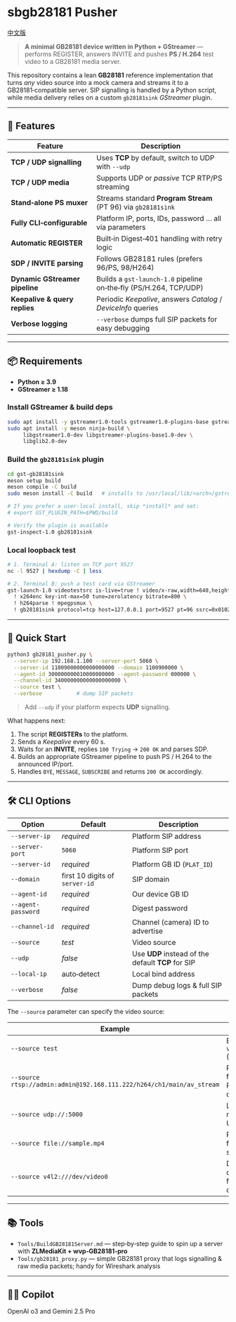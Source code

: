 # sbgb28181 Pusher

[中文版](Readme.md)

> **A minimal GB28181 device written in Python + GStreamer** — performs REGISTER, answers INVITE and pushes **PS / H.264** test video to a GB28181 media server.

This repository contains a lean **GB28181** reference implementation that turns *any* video source into a mock camera and streams it to a GB28181‑compatible server. SIP signalling is handled by a Python script, while media delivery relies on a custom `gb28181sink` *GStreamer* plugin.

---

## 🎯 Features

| Feature                        | Description                                                       |
| ------------------------------ | ----------------------------------------------------------------- |
| **TCP / UDP signalling**       | Uses **TCP** by default, switch to UDP with `--udp`               |
| **TCP / UDP media**            | Supports UDP or *passive* TCP RTP/PS streaming                    |
| **Stand‑alone PS muxer**       | Streams standard **Program Stream** (PT 96) via `gb28181sink`     |
| **Fully CLI‑configurable**     | Platform IP, ports, IDs, password … all via parameters            |
| **Automatic REGISTER**         | Built‑in Digest‑401 handling with retry logic                     |
| **SDP / INVITE parsing**       | Follows GB28181 rules (prefers 96/PS, 98/H264)                    |
| **Dynamic GStreamer pipeline** | Builds a `gst-launch-1.0` pipeline on‑the‑fly (PS/H.264, TCP/UDP) |
| **Keepalive & query replies**  | Periodic *Keepalive*, answers *Catalog* / *DeviceInfo* queries    |
| **Verbose logging**            | `--verbose` dumps full SIP packets for easy debugging             |

---

## 📦 Requirements

* **Python ≥ 3.9**
* **GStreamer ≥ 1.18**

### Install GStreamer & build deps

```bash
sudo apt install -y gstreamer1.0-tools gstreamer1.0-plugins-base gstreamer1.0-plugins-good
sudo apt install -y meson ninja-build \
     libgstreamer1.0-dev libgstreamer-plugins-base1.0-dev \
     libglib2.0-dev
```

### Build the `gb28181sink` plugin

```bash
cd gst-gb28181sink
meson setup build
meson compile -C build
sudo meson install -C build   # installs to /usr/local/lib/<arch>/gstreamer-1.0

# If you prefer a user‑local install, skip *install* and set:
# export GST_PLUGIN_PATH=$PWD/build

# Verify the plugin is available
gst-inspect-1.0 gb28181sink
```

### Local loopback test

```bash
# 1. Terminal A: listen on TCP port 9527
nc -l 9527 | hexdump -C | less

# 2. Terminal B: push a test card via GStreamer
gst-launch-1.0 videotestsrc is-live=true ! video/x-raw,width=640,height=480,framerate=25/1 \
  ! x264enc key-int-max=50 tune=zerolatency bitrate=800 \
  ! h264parse ! mpegpsmux \
  ! gb28181sink protocol=tcp host=127.0.0.1 port=9527 pt=96 ssrc=0x01020304
```

---

## 🚀 Quick Start

```bash
python3 gb28181_pusher.py \
  --server-ip 192.168.1.100 --server-port 5060 \
  --server-id 11009000000000000000 --domain 1100900000 \
  --agent-id 300000000010000000000 --agent-password 000000 \
  --channel-id 340000000000000000000 \
  --source test \
  --verbose           # dump SIP packets
```

> Add `--udp` if your platform expects **UDP** signalling.

What happens next:

1. The script **REGISTERs** to the platform.
2. Sends a *Keepalive* every 60 s.
3. Waits for an **INVITE**, replies `100 Trying` → `200 OK` and parses SDP.
4. Builds an appropriate GStreamer pipeline to push PS / H.264 to the announced IP/port.
5. Handles `BYE`, `MESSAGE`, `SUBSCRIBE` and returns `200 OK` accordingly.

---

## 🛠️ CLI Options

| Option             | Default                        | Description                                        |
| ------------------ | ------------------------------ |----------------------------------------------------|
| `--server-ip`      | *required*                     | Platform SIP address                               |
| `--server-port`    | `5060`                         | Platform SIP port                                  |
| `--server-id`      | *required*                     | Platform GB ID (`PLAT_ID`)                         |
| `--domain`         | first 10 digits of `server-id` | SIP domain                                         |
| `--agent-id`       | *required*                     | Our device GB ID                                   |
| `--agent-password` | *required*                     | Digest password                                    |
| `--channel-id`     | *required*                     | Channel (camera) ID to advertise                   |
| `--source`         | *test*                         | Video source                                       |
| `--udp`            | *false*                        | Use **UDP** instead of the default **TCP** for SIP |
| `--local-ip`       | auto‑detect                    | Local bind address                                 |
| `--verbose`        | *false*                        | Dump debug logs & full SIP packets                 |

The `--source` parameter can specify the video source:

| Example                                                                 | Effect                                       |
|-----------------------------------------------------------------------|----------------------------------------------|
| `--source test`                                                       | Built-in `videotestsrc` (default)            |
| `--source rtsp://admin:admin@192.168.111.222/h264/ch1/main/av_stream` | Pulls stream from an RTSP camera             |
| `--source udp://:5000`                                                | Listens for a multicast UDP stream           |
| `--source file://sample.mp4`                                          | Plays a local file and streams it            |
| `--source v4l2:///dev/video0`                                         | Directly captures from a local camera        |

---

## 📚 Tools

* `Tools/BuildGB28181Server.md` — step‑by‑step guide to spin up a server with **ZLMediaKit + wvp‑GB28181‑pro**
* `Tools/gb28181_proxy.py` — simple GB28181 proxy that logs signalling & raw media packets; handy for Wireshark analysis

---

## 🧑‍💻 Copilot

OpenAI o3 and Gemini 2.5 Pro